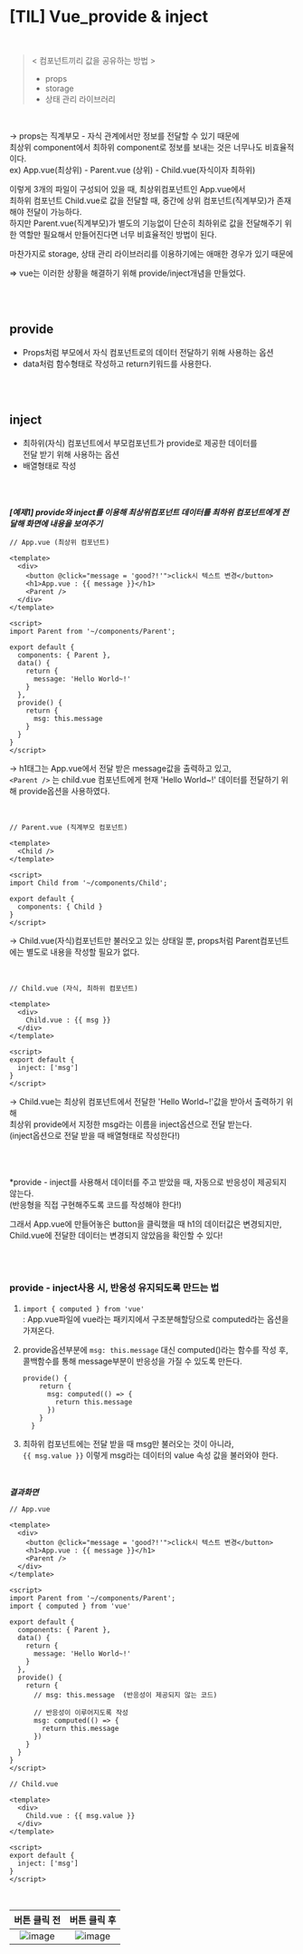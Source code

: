 # [TIL] Vue_provide & inject

<br />

> < 컴포넌트끼리 값을 공유하는 방법 >  
> - props  
> - storage  
> - 상태 관리 라이브러리  
 
<br />

→ props는 직계부모 - 자식 관계에서만 정보를 전달할 수 있기 때문에   
최상위 component에서 최하위 component로 정보를 보내는 것은 너무나도 비효율적이다.    
ex) App.vue(최상위) - Parent.vue (상위) - Child.vue(자식이자 최하위)   

이렇게 3개의 파일이 구성되어 있을 때, 최상위컴포넌트인 App.vue에서  
최하위 컴포넌트 Child.vue로 값을 전달할 때, 중간에 상위 컴포넌트(직계부모)가 존재해야 전달이 가능하다.   
하지만 Parent.vue(직계부모)가 별도의 기능없이 단순히 최하위로 값을 전달해주기 위한 역할만 필요해서 만들어진다면 너무 비효율적인 방법이 된다.  

마찬가지로 storage, 상태 관리 라이브러리를 이용하기에는 애매한 경우가 있기 때문에   

⇒ vue는 이러한 상황을 해결하기 위해 provide/inject개념을 만들었다.

<br />
<br />

## provide
- Props처럼 부모에서 자식 컴포넌트로의 데이터 전달하기 위해 사용하는 옵션
- data처럼 함수형태로 작성하고 return키워드를 사용한다.

<br />
<br />

## inject
- 최하위(자식) 컴포넌트에서 부모컴포넌트가 provide로 제공한 데이터를  
전달 받기 위해 사용하는 옵션
- 배열형태로 작성

<br />
<br />

***[예제1] provide와 inject를 이용해 최상위컴포넌트 데이터를 최하위 컴포넌트에게 전달해 화면에 내용을 보여주기***

```vue
// App.vue (최상위 컴포넌트) 

<template>
  <div>
    <button @click="message = 'good?!'">click시 텍스트 변경</button>
    <h1>App.vue : {{ message }}</h1>
    <Parent />
  </div>
</template>

<script>
import Parent from '~/components/Parent';

export default {
  components: { Parent },
  data() {
    return {
      message: 'Hello World~!'
    }
  },
  provide() {
    return {
      msg: this.message
    }
  }
}
</script>
```
→ h1태그는 App.vue에서 전달 받은 message값을 출력하고 있고,  
  `<Parent />` 는 child.vue 컴포넌트에게 현재 'Hello World~!' 데이터를 전달하기 위해 provide옵션을 사용하였다.  

<br />

```vue
// Parent.vue (직계부모 컴포넌트)

<template>
  <Child />
</template>

<script>
import Child from '~/components/Child';

export default {
  components: { Child }
}
</script>
```
→ Child.vue(자식)컴포넌트만 불러오고 있는 상태일 뿐, props처럼 Parent컴포넌트에는 별도로 내용을 작성할 필요가 없다.  

<br />

```vue
// Child.vue (자식, 최하위 컴포넌트)

<template>
  <div>
    Child.vue : {{ msg }}
  </div>
</template>

<script>
export default {
  inject: ['msg']
}
</script>
```
→ Child.vue는 최상위 컴포넌트에서 전달한 'Hello World~!'값을 받아서 출력하기 위해   
최상위 provide에서 지정한 msg라는 이름을 inject옵션으로 전달 받는다.  
(inject옵션으로 전달 받을 때 배열형태로 작성한다!)

<br />
<br />

*provide - inject를 사용해서 데이터를 주고 받았을 때, 자동으로 반응성이 제공되지 않는다.  
(반응형을 직접 구현해주도록 코드를 작성해야 한다!)

그래서 App.vue에 만들어놓은 button을 클릭했을 때 h1의 데이터값은 변경되지만,  
Child.vue에 전달한 데이터는 변경되지 않았음을 확인할 수 있다!

<br />
<br />

### provide - inject사용 시, 반응성 유지되도록 만드는 법

1. `import { computed } from 'vue'`  
  : App.vue파일에 vue라는 패키지에서 구조분해할당으로 computed라는 옵션을 가져온다.

2. provide옵션부분에 `msg: this.message` 대신 computed()라는 함수를 작성 후,  
콜백함수를 통해 message부분이 반응성을 가질 수 있도록 만든다.  

    ```vue
    provide() {
        return {
          msg: computed(() => {
            return this.message
          })
        }
      }

    ```

3. 최하위 컴포넌트에는 전달 받을 때 msg만 불러오는 것이 아니라,  
  `{{ msg.value }}` 이렇게 msg라는 데이터의 value 속성 값을 불러와야 한다.

<br />

***결과화면***

```vue
// App.vue 

<template>
  <div>
    <button @click="message = 'good?!'">click시 텍스트 변경</button>
    <h1>App.vue : {{ message }}</h1>
    <Parent />
  </div>
</template>

<script>
import Parent from '~/components/Parent';
import { computed } from 'vue'

export default {
  components: { Parent },
  data() {
    return {
      message: 'Hello World~!'
    }
  },
  provide() {
    return {
      // msg: this.message  (반응성이 제공되지 않는 코드)

      // 반응성이 이루어지도록 작성
      msg: computed(() => {
        return this.message
      })
    }
  }
}
</script>
```
```vue
// Child.vue

<template>
  <div>
    Child.vue : {{ msg.value }}
  </div>
</template>

<script>
export default {
  inject: ['msg']
}
</script>
```
<br />

버튼 클릭 전  |  버튼 클릭 후
:------------:|:-------------------------:
![image](https://user-images.githubusercontent.com/81572770/148021091-f6aff92a-840b-44ac-960b-a2bc387df9ad.png) | ![image](https://user-images.githubusercontent.com/81572770/148021204-c9a3f9ab-f3b4-484b-8290-0b8d6d31ad67.png)
